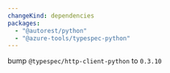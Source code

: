 ```yaml
---
changeKind: dependencies
packages:
  - "@autorest/python"
  - "@azure-tools/typespec-python"
---
```


bump `@typespec/http-client-python` to `0.3.10`